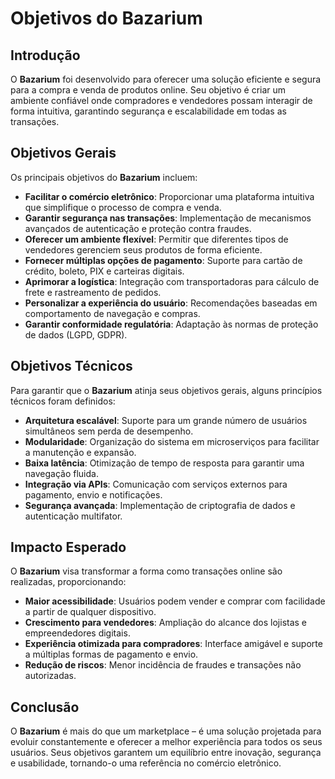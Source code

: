 # Objetivos do Bazarium

## Introdução
O **Bazarium** foi desenvolvido para oferecer uma solução eficiente e segura para a compra e venda de produtos online. Seu objetivo é criar um ambiente confiável onde compradores e vendedores possam interagir de forma intuitiva, garantindo segurança e escalabilidade em todas as transações.

## Objetivos Gerais
Os principais objetivos do **Bazarium** incluem:

- **Facilitar o comércio eletrônico**: Proporcionar uma plataforma intuitiva que simplifique o processo de compra e venda.
- **Garantir segurança nas transações**: Implementação de mecanismos avançados de autenticação e proteção contra fraudes.
- **Oferecer um ambiente flexível**: Permitir que diferentes tipos de vendedores gerenciem seus produtos de forma eficiente.
- **Fornecer múltiplas opções de pagamento**: Suporte para cartão de crédito, boleto, PIX e carteiras digitais.
- **Aprimorar a logística**: Integração com transportadoras para cálculo de frete e rastreamento de pedidos.
- **Personalizar a experiência do usuário**: Recomendações baseadas em comportamento de navegação e compras.
- **Garantir conformidade regulatória**: Adaptação às normas de proteção de dados (LGPD, GDPR).

## Objetivos Técnicos
Para garantir que o **Bazarium** atinja seus objetivos gerais, alguns princípios técnicos foram definidos:

- **Arquitetura escalável**: Suporte para um grande número de usuários simultâneos sem perda de desempenho.
- **Modularidade**: Organização do sistema em microserviços para facilitar a manutenção e expansão.
- **Baixa latência**: Otimização de tempo de resposta para garantir uma navegação fluida.
- **Integração via APIs**: Comunicação com serviços externos para pagamento, envio e notificações.
- **Segurança avançada**: Implementação de criptografia de dados e autenticação multifator.

## Impacto Esperado
O **Bazarium** visa transformar a forma como transações online são realizadas, proporcionando:

- **Maior acessibilidade**: Usuários podem vender e comprar com facilidade a partir de qualquer dispositivo.
- **Crescimento para vendedores**: Ampliação do alcance dos lojistas e empreendedores digitais.
- **Experiência otimizada para compradores**: Interface amigável e suporte a múltiplas formas de pagamento e envio.
- **Redução de riscos**: Menor incidência de fraudes e transações não autorizadas.

## Conclusão
O **Bazarium** é mais do que um marketplace – é uma solução projetada para evoluir constantemente e oferecer a melhor experiência para todos os seus usuários. Seus objetivos garantem um equilíbrio entre inovação, segurança e usabilidade, tornando-o uma referência no comércio eletrônico.